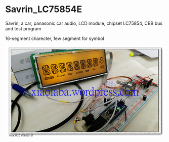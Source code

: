 # Savrin_LC75854E
 Savrin, a car, panasonic car audio, LCD module, chipset LC75854, CBB bus and test program
 
 16-segment charecter, few segment for symbol
 
 ![xiaolaba_LCD_LC75854_IMG_20190924_000329.jpg](xiaolaba_LCD_LC75854_IMG_20190924_000329.jpg)

